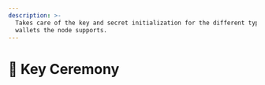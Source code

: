 ```yaml
---
description: >-
  Takes care of the key and secret initialization for the different types of
  wallets the node supports.
---
```


# 🔐 Key Ceremony

